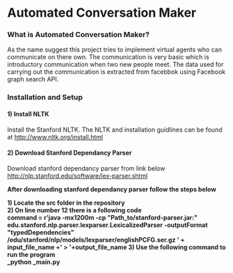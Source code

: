 # Automated Conversation Maker


### What is Automated Conversation Maker?
As the name suggest this project tries to implement virtual agents who can communicate on there own. The communication is very basic which is introductory communication when two new people meet. The data used for carrying out the communication is extracted from facebbok using Facebook graph search API.		 

### Installation and Setup

#### 1) Install NLTK		
Install the Stanford NLTK. The NLTK and installation guidlines can be found at http://www.nltk.org/install.html		

#### 2) Download Stanford Dependancy Parser
Download stanford dependancy parser from link below		
http://nlp.stanford.edu/software/lex-parser.shtml		

<b>After downloading stanford dependancy parser follow the steps below			

<b>1) Locate the src folder in the repository		 
<b>2) On line number 12 there is a following code		
command = r'java -mx1200m -cp "Path_to/stanford-parser.jar:" edu.stanford.nlp.parser.lexparser.LexicalizedParser -outputFormat "typedDependencies" <path to>/edu/stanford/nlp/models/lexparser/englishPCFG.ser.gz ' + input_file_name +' > '+output_file_name 
<b>3) Use the following command to run the program		
<b>_python _main.py


